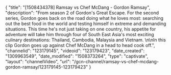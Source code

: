 {
    "title": "[1508434378] Ramsay vs Chef McDang - Gordon Ramsay",
    "description": "From season 2 of Gordon's Great Escape. For the second series, Gordon goes back on the road doing what he loves most: searching out the best food in the world and testing himself in extreme and demanding situations. This time he's not just taking on one country, his appetite for adventure will take him through four of South East Asia's most exciting culinary destinations: Thailand, Cambodia, Malaysia and Vietnam. \n\nIn this clip Gordon goes up against Chef McDang in a head to head cook off.",
    "channelid": "123179145",
    "videoid": "123179423",
    "date_created": "1309963549",
    "date_modified": "1508373264",
    "type": "captivate",
    "layout": "channelVideo",
    "url": "\/gcn-channel\/ramsay-vs-chef-mcdang-gordon-ramsay\/123179145-123179423"
}